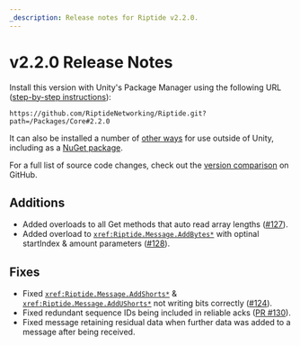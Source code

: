 ```yaml
---
_description: Release notes for Riptide v2.2.0.
---
```


# v2.2.0 Release Notes

Install this version with Unity's Package Manager using the following URL ([step-by-step instructions](~/manual/overview/installation.md#option-1-unity-package-manager)):
```plaintext
https://github.com/RiptideNetworking/Riptide.git?path=/Packages/Core#2.2.0
```

It can also be installed a number of [other ways](~/manual/overview/installation.md#net-projects) for use outside of Unity, including as a [NuGet package](https://www.nuget.org/packages/RiptideNetworking.Riptide).

For a full list of source code changes, check out the [version comparison](https://github.com/RiptideNetworking/Riptide/compare/v2.1.2...v2.2.0) on GitHub.

## Additions

- Added overloads to all Get methods that auto read array lengths ([#127](https://github.com/RiptideNetworking/Riptide/issues/127)).
- Added overload to <code><xref:Riptide.Message.AddBytes*></code> with optinal startIndex & amount parameters ([#128](https://github.com/RiptideNetworking/Riptide/issues/128)).

## Fixes

- Fixed <code><xref:Riptide.Message.AddShorts*></code> & <code><xref:Riptide.Message.AddUShorts*></code> not writing bits correctly ([#124](https://github.com/RiptideNetworking/Riptide/issues/124)).
- Fixed redundant sequence IDs being included in reliable acks ([PR #130](https://github.com/RiptideNetworking/Riptide/pull/130)).
- Fixed message retaining residual data when further data was added to a message after being received.